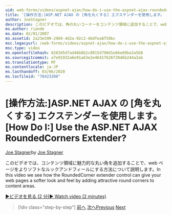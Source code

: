 ```yaml
---
uid: web-forms/videos/aspnet-ajax/how-do-i-use-the-aspnet-ajax-roundedcorners-extender
title: '[操作方法:]ASP.NET AJAX の [角を丸くする] エクステンダーを使用します。 | Microsoft Docs'
author: JoeStagner
description: このビデオでは、角の丸いコーナーをコンテンツ領域に追加することで、web ページをよりソフトなルックアンドフィールにする方法について説明します。
ms.author: riande
ms.date: 02/01/2007
ms.assetid: 2a23e599-2969-4d2a-92c2-4bdfea8f59bc
msc.legacyurl: /web-forms/videos/aspnet-ajax/how-do-i-use-the-aspnet-ajax-roundedcorners-extender
msc.type: video
ms.openlocfilehash: 6283d5dfad46b8b2c8915d790d1e66e89ba3a5b8
ms.sourcegitcommit: e7e91932a6e91a63e2e46417626f39d6b244a3ab
ms.translationtype: MT
ms.contentlocale: ja-JP
ms.lasthandoff: 03/06/2020
ms.locfileid: "78423208"
---
```

# <a name="how-do-i-use-the-aspnet-ajax-roundedcorners-extender"></a><span data-ttu-id="faec5-104">[操作方法:]ASP.NET AJAX の [角を丸くする] エクステンダーを使用します。</span><span class="sxs-lookup"><span data-stu-id="faec5-104">[How Do I:] Use the ASP.NET AJAX RoundedCorners Extender?</span></span>

<span data-ttu-id="faec5-105">[Joe Stagner](https://github.com/JoeStagner)</span><span class="sxs-lookup"><span data-stu-id="faec5-105">by [Joe Stagner](https://github.com/JoeStagner)</span></span>

<span data-ttu-id="faec5-106">このビデオでは、コンテンツ領域に魅力的な丸い角を追加することで、web ページをよりソフトなルックアンドフィールにする方法について説明します。</span><span class="sxs-lookup"><span data-stu-id="faec5-106">In this video we see how the RoundedCorner extender control can give your web pages a softer look and feel by adding attractive round corners to content areas.</span></span>

[<span data-ttu-id="faec5-107">&#9654;ビデオを見る (2 分)</span><span class="sxs-lookup"><span data-stu-id="faec5-107">&#9654; Watch video (2 minutes)</span></span>](https://channel9.msdn.com/Blogs/ASP-NET-Site-Videos/how-do-i-use-the-aspnet-ajax-roundedcorners-extender)

> [!div class="step-by-step"]
> <span data-ttu-id="faec5-108">[前へ](how-do-i-use-an-aspnet-ajax-scriptmanagerproxy.md)
> [次へ](how-do-i-use-the-aspnet-ajax-timer-control.md)</span><span class="sxs-lookup"><span data-stu-id="faec5-108">[Previous](how-do-i-use-an-aspnet-ajax-scriptmanagerproxy.md)
[Next](how-do-i-use-the-aspnet-ajax-timer-control.md)</span></span>
